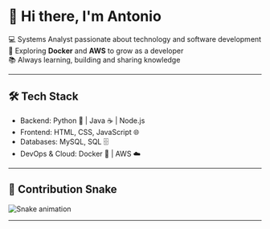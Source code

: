 # 👋 Hi there, I'm Antonio

💻 Systems Analyst passionate about technology and software development  
🚀 Exploring **Docker** and **AWS** to grow as a developer  
📚 Always learning, building and sharing knowledge  

---

## 🛠️ Tech Stack
- Backend: Python 🐍 | Java ☕ | Node.js  
- Frontend: HTML, CSS, JavaScript 🌐  
- Databases: MySQL, SQL 🗄️  
- DevOps & Cloud: Docker 🐳 | AWS ☁️  

---


## 🐍 Contribution Snake
![Snake animation](https://github.com/AntonioLima/AntonioLima/blob/output/github-contribution-grid-snake.svg)

---
